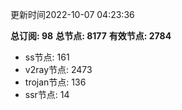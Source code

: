 更新时间2022-10-07 04:23:36

**总订阅: 98**
**总节点: 8177**
**有效节点: 2784**
- ss节点: 161
- v2ray节点: 2473
- trojan节点: 136
- ssr节点: 14
